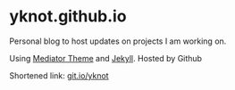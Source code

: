 yknot.github.io
===============

Personal blog to host updates on projects I am working on.

Using [Mediator Theme](http://jekyllthemes.org/themes/mediator/) and [Jekyll](http://jekyllrb.com). Hosted by Github


Shortened link: [git.io/yknot](git.io/yknot)